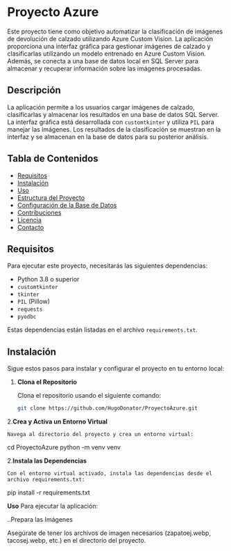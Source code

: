 # Proyecto Azure

Este proyecto tiene como objetivo automatizar la clasificación de imágenes de devolución de calzado utilizando Azure Custom Vision. La aplicación proporciona una interfaz gráfica para gestionar imágenes de calzado y clasificarlas utilizando un modelo entrenado en Azure Custom Vision. Además, se conecta a una base de datos local en SQL Server para almacenar y recuperar información sobre las imágenes procesadas.

## Descripción

La aplicación permite a los usuarios cargar imágenes de calzado, clasificarlas y almacenar los resultados en una base de datos SQL Server. La interfaz gráfica está desarrollada con `customtkinter` y utiliza `PIL` para manejar las imágenes. Los resultados de la clasificación se muestran en la interfaz y se almacenan en la base de datos para su posterior análisis.

## Tabla de Contenidos

- [Requisitos](#requisitos)
- [Instalación](#instalación)
- [Uso](#uso)
- [Estructura del Proyecto](#estructura-del-proyecto)
- [Configuración de la Base de Datos](#configuración-de-la-base-de-datos)
- [Contribuciones](#contribuciones)
- [Licencia](#licencia)
- [Contacto](#contacto)

## Requisitos

Para ejecutar este proyecto, necesitarás las siguientes dependencias:

- Python 3.8 o superior
- `customtkinter`
- `tkinter`
- `PIL` (Pillow)
- `requests`
- `pyodbc`

Estas dependencias están listadas en el archivo `requirements.txt`.

## Instalación

Sigue estos pasos para instalar y configurar el proyecto en tu entorno local:

1. **Clona el Repositorio**

   Clona el repositorio usando el siguiente comando:

   ```sh
   git clone https://github.com/HugoDonator/ProyectoAzure.git

2.**Crea y Activa un Entorno Virtual**

    Navega al directorio del proyecto y crea un entorno virtual:

   cd ProyectoAzure
   python -m venv venv

2.**Instala las Dependencias**

    Con el entorno virtual activado, instala las dependencias desde el archivo requirements.txt:

   pip install -r requirements.txt

**Uso**
 Para ejecutar la aplicación:

 ..Prepara las Imágenes

 Asegúrate de tener los archivos de imagen necesarios (zapatoej.webp, tacosej.webp, etc.) en el directorio del proyecto.

